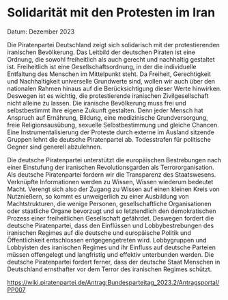 # Solidarität mit den Protesten im Iran

Datum: Dezember 2023

Die Piratenpartei Deutschland zeigt sich solidarisch mit der protestierenden iranischen Bevölkerung. Das Leitbild der deutschen Piraten ist eine Ordnung, die sowohl freiheitlich als auch gerecht und nachhaltig gestaltet ist. Freiheitlich ist eine Gesellschaftsordnung, in der die individuelle Entfaltung des Menschen im Mittelpunkt steht. Da Freiheit, Gerechtigkeit und Nachhaltigkeit universelle Grundwerte sind, wollen wir auch über den nationalen Rahmen hinaus auf die Berücksichtigung dieser Werte hinwirken. Deswegen ist es wichtig, die protestierende iranischen Zivilgesellschaft nicht alleine zu lassen. Die iranische Bevölkerung muss frei und selbstbestimmt ihre eigene Zukunft gestalten. Denn jeder Mensch hat Anspruch auf Ernährung, Bildung, eine medizinische Grundversorgung, freie Religionsausübung, sexuelle Selbstbestimmung und gleiche Chancen. Eine Instrumentalisierung der Proteste durch externe im Ausland sitzende Gruppen lehnt die deutsche Piratenpartei ab. Todesstrafen für politische Gegner sind generell abzulehnen.

Die deutsche Piratenpartei unterstützt die europäischen Bestrebungen nach einer Einstufung der iranischen Revolutionsgarden als Terrororganisation. Als deutsche Piratenpartei fordern wir die Transparenz des Staatswesens. Verknüpfte Informationen werden zu Wissen, Wissen wiederum bedeutet Macht. Verengt sich also der Zugang zu Wissen auf einen kleinen Kreis von Nutznießern, so kommt es unweigerlich zu einer Ausbildung von Machtstrukturen, die wenige Personen, gesellschaftliche Organisationen oder staatliche Organe bevorzugt und so letztendlich den demokratischen Prozess einer freiheitlichen Gesellschaft gefährdet. Deswegen fordert die deutsche Piratenpartei, dass den Einflüssen und Lobbybestrebungen des iranischen Regimes auf die deutsche und europäische Politik und Öffentlichkeit entschlossen entgegengetreten wird. Lobbygruppen und Lobbyisten des iranischen Regimes und ihr Einfluss auf deutsche Parteien müssen offengelegt und langfristig und effektiv unterbunden werden. Die deutsche Piratenpartei fordert ferner, dass der deutsche Staat Menschen in Deutschland ernsthafter vor dem Terror des iranischen Regimes schützt.


https://wiki.piratenpartei.de/Antrag:Bundesparteitag_2023.2/Antragsportal/PP007